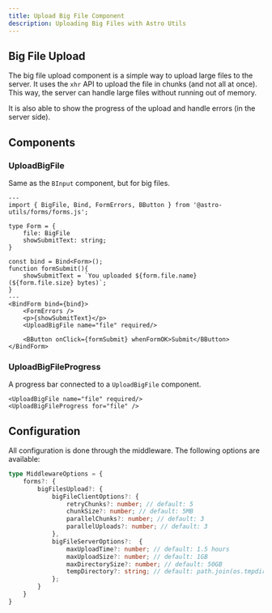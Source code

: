 ```yaml
---
title: Upload Big File Component
description: Uploading Big Files with Astro Utils
---
```


## Big File Upload

The big file upload component is a simple way to upload large files to the server. It uses the `xhr` API to upload the file in chunks (and not all at once). This way, the server can handle large files without running out of memory.

It is also able to show the progress of the upload and handle errors (in the server side).

## Components

### UploadBigFile

Same as the `BInput` component, but for big files.

```astro
---
import { BigFile, Bind, FormErrors, BButton } from '@astro-utils/forms/forms.js';

type Form = {
    file: BigFile 
    showSubmitText: string;   
}

const bind = Bind<Form>();
function formSubmit(){
    showSubmitText = `You uploaded ${form.file.name} (${form.file.size} bytes)`;
}
---
<BindForm bind={bind}>
    <FormErrors />
    <p>{showSubmitText}</p>
    <UploadBigFile name="file" required/>

    <BButton onClick={formSubmit} whenFormOK>Submit</BButton>
</BindForm>
```

### UploadBigFileProgress

A progress bar connected to a `UploadBigFile` component.

```astro
<UploadBigFile name="file" required/>
<UploadBigFileProgress for="file" />
```

## Configuration

All configuration is done through the middleware. The following options are available:

```ts
type MiddlewareOptions = {
    forms?: {
        bigFilesUpload?: {
            bigFileClientOptions?: {
                retryChunks?: number; // default: 5
                chunkSize?: number; // default: 5MB
                parallelChunks?: number; // default: 3
                parallelUploads?: number; // default: 3
            },
            bigFileServerOptions?:  {
                maxUploadTime?: number; // default: 1.5 hours
                maxUploadSize?: number; // default: 1GB
                maxDirectorySize?: number; // default: 50GB
                tempDirectory?: string; // default: path.join(os.tmpdir(), "astro_forms_big_files_uploads")
            };
        }
    }
}
```